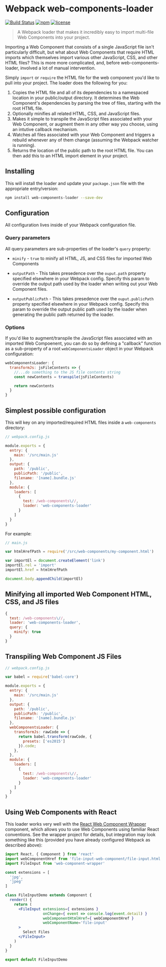 # Webpack web-components-loader

[![Build Status](https://travis-ci.org/rnicholus/web-components-loader.svg?branch=master)](https://travis-ci.org/rnicholus/web-components-loader)
[![npm](https://img.shields.io/npm/v/web-components-loader.svg)](https://www.npmjs.com/package/web-components-loader)
[![license](https://img.shields.io/badge/license-MIT-brightgreen.svg)](LICENSE)

> A Webpack loader that makes it incredibly easy to import multi-file Web Components into your project.

Importing a Web Component that consists of a single JavaScript file isn't particularly difficult, but what about Web Components that require HTML imports which themselves import various other JavaScript, CSS, and other HTML files? This is more more complicated, and, before web-components-loader, involved a lot of manual intervention. 

Simply `import` or `require` the HTML file for the web component you'd like to pull into your project. The loader does the following for you:

1. Copies the HTML file and all of its dependencies to a namespaced location in your public/output directory. It determines the Web Component's dependencies by parsing the tree of files, starting with the root HTML file.
2. Optionally minifies all related HTML, CSS, and JavaScript files.
3. Makes it simple to transpile the JavaScript files associated with your Web Component, or augment them in any other way you choose, using an intutive callback mechanism.
4. Watches all files associated with your Web Component and triggers a rebuild whenever any of them change (assuming the Webpack watcher is running).
5. Returns the location of the public path to the root HTML file. You can then add this to an HTML import element in your project.

## Installing

This will install the loader and update your `package.json` file with the appropriate entry/version:

```bash
npm install web-components-loader --save-dev
```

## Configuration

All configuration lives inside of your Webpack configuration file.

### Query parameters

All query parameters are sub-properties of the loader's `query` property:

- `minify` - `true` to minify all HTML, JS, and CSS files for imported Web Components

- `outputPath` - This takes presedence over the `ouput.path` property specified elsewhere in your Webpack config. Specify this param to override the output path used by the loader when writing out your Web Component files.

- `outputPublicPath` - This takes presedence over the `ouput.publicPath` property specified elsewhere in your Webpack config. Specify this param to override the output public path used by the loader when generating the public path returned by the loader.

### Options

If you'd like to augment/transpile the JavaScript files associated with an imported Web Compoenent, you can do so by defining a "callback" function as a sub-property of a root `webComponentsLoader` object in your Webpack configuration:

```js
webComponentsLoader: {
  transformJs: jsFileContents => {
    //...do something to the JS file contents string
    const newContents = transpile(jsFileContents)    

    return newContents
  }
}
```

## Simplest possible configuration

This will key on any imported/required HTML files inside a `web-components` directory:

```js
// webpack.config.js

module.exports = {
  entry: {
    main: '/src/main.js'
  },
  output: {
    path: '/public',
    publicPath: '/public',
    filename: '[name].bundle.js'
  },
  module: {
    loaders: [
      {
        test: /web-components\//,
        loader: 'web-components-loader'
      }
    ]
  }
}
```

For example:

```js
// main.js

var htmlHrefPath = require('/src/web-components/my-component.html')

var importEl = document.createElement('link')
importEl.rel = 'import'
importEl.href = htmlHrefPath

document.body.appendChild(importEl)
```

## Minifying all imported Web Component HTML, CSS, and JS files

```js
{
  test: /web-components\//,
  loader: 'web-components-loader',
  query: {
    minify: true
  }
}
```

## Transpiling Web Component JS Files

```js
// webpack.config.js

var babel = require('babel-core')

module.exports = {
  entry: {
    main: '/src/main.js'
  },
  output: {
    path: '/public',
    publicPath: '/public',
    filename: '[name].bundle.js'
  },
  webComponentsLoader: {
    transformJs: rawCode => {
      return babel.transform(rawCode, {
        presets: ['es2015']
      }).code;
    },
  },
  module: {
    loaders: [
      {
        test: /web-components\//,
        loader: 'web-components-loader'
      }
    ]
  }
}
```

## Using Web Components with React

This loader works very well with the [React Web Component Wrapper](https://github.com/rnicholus/react-web-component-wrapper) component, which allows you to use Web Components using familiar React conventions. See the wrapper project for details, but integration may look something like this (provided you have already configured Webpack as described above):

```jsx
import React, { Component } from 'react'
import webComponentHref from 'file-input-web-component/file-input.html'
import FileInput from 'web-component-wrapper'

const extensions = [
  'jpg',
  'jpeg'
]

class FileInputDemo extends Component {
  render() {
    return (
      <FileInput extensions={ extensions }
                 onChange={ event => console.log(event.detail) }
                 webComponentHtmlHref={ webComponentHref }
                 webComponentName='file-input'
      >
        Select Files
      </FileInput>
    )
  }
}

export default FileInputDemo
```

